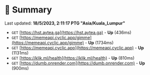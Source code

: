 # 📖 Summary
Last updated: **18/5/2023, 2:11:17 PTG "Asia/Kuala_Lumpur"**

- `GET` [https://hst.aytea.ga](https://hst.aytea.ga) - **Up** (436ms)
- `GET` [https://memeapi.cyclic.app/gimme](https://memeapi.cyclic.app/gimme) - **Up** (1734ms)
- `GET` [https://memeapi.cyclic.app](https://memeapi.cyclic.app) - **Up** (1131ms)
- `GET` [https://klik.ml/health](https://klik.ml/health) - **Up** (810ms)
- `GET` [https://dumb.onrender.com](https://dumb.onrender.com) - **Up** (900ms)
